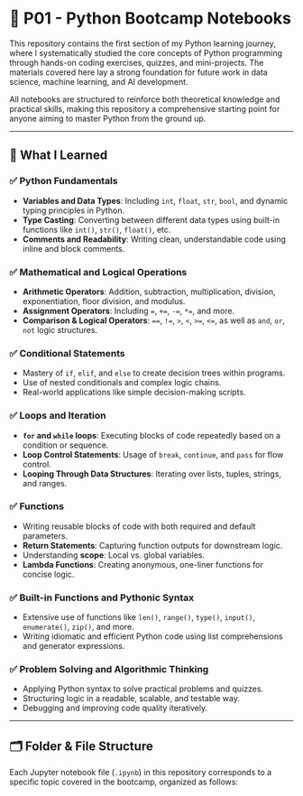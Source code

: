 # 📘 P01 - Python Bootcamp Notebooks

This repository contains the first section of my Python learning journey, where I systematically studied the core concepts of Python programming through hands-on coding exercises, quizzes, and mini-projects. The materials covered here lay a strong foundation for future work in data science, machine learning, and AI development.

All notebooks are structured to reinforce both theoretical knowledge and practical skills, making this repository a comprehensive starting point for anyone aiming to master Python from the ground up.

---

## 🧠 What I Learned

### ✅ Python Fundamentals
- **Variables and Data Types**: Including `int`, `float`, `str`, `bool`, and dynamic typing principles in Python.
- **Type Casting**: Converting between different data types using built-in functions like `int()`, `str()`, `float()`, etc.
- **Comments and Readability**: Writing clean, understandable code using inline and block comments.

### ✅ Mathematical and Logical Operations
- **Arithmetic Operators**: Addition, subtraction, multiplication, division, exponentiation, floor division, and modulus.
- **Assignment Operators**: Including `=`, `+=`, `-=`, `*=`, and more.
- **Comparison & Logical Operators**: `==`, `!=`, `>`, `<`, `>=`, `<=`, as well as `and`, `or`, `not` logic structures.

### ✅ Conditional Statements
- Mastery of `if`, `elif`, and `else` to create decision trees within programs.
- Use of nested conditionals and complex logic chains.
- Real-world applications like simple decision-making scripts.

### ✅ Loops and Iteration
- **`for` and `while` loops**: Executing blocks of code repeatedly based on a condition or sequence.
- **Loop Control Statements**: Usage of `break`, `continue`, and `pass` for flow control.
- **Looping Through Data Structures**: Iterating over lists, tuples, strings, and ranges.

### ✅ Functions
- Writing reusable blocks of code with both required and default parameters.
- **Return Statements**: Capturing function outputs for downstream logic.
- Understanding **scope**: Local vs. global variables.
- **Lambda Functions**: Creating anonymous, one-liner functions for concise logic.

### ✅ Built-in Functions and Pythonic Syntax
- Extensive use of functions like `len()`, `range()`, `type()`, `input()`, `enumerate()`, `zip()`, and more.
- Writing idiomatic and efficient Python code using list comprehensions and generator expressions.

### ✅ Problem Solving and Algorithmic Thinking
- Applying Python syntax to solve practical problems and quizzes.
- Structuring logic in a readable, scalable, and testable way.
- Debugging and improving code quality iteratively.

---

## 🗂️ Folder & File Structure

Each Jupyter notebook file (`.ipynb`) in this repository corresponds to a specific topic covered in the bootcamp, organized as follows:

